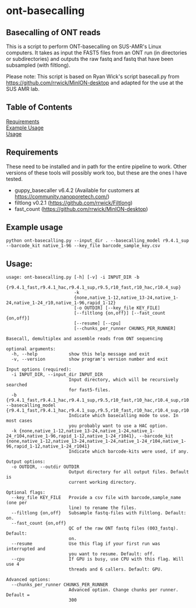 # ont-basecalling

## Basecalling of ONT reads

This is a script to perform ONT-basecalling on SUS-AMR's Linux computers. It takes as input the FAST5 files from an ONT run (in directories or subdirectories) and outputs the raw fastq and fastq that have been subsampled (with filtlong).

Please note: This script is based on Ryan Wick's script basecall.py from https://github.com/rrwick/MinION-desktop and adapted for the use at the SUS AMR lab.


## Table of Contents

[Requirements](#Requirements)  
[Example Usage](#Basic-usage)  
[Usage](#Usage)  


## Requirements
These need to be installed and in path for the entire pipeline to work. Other versions of these tools will possibly work too, but these are the ones I have tested.

* guppy_basecaller v6.4.2 (Available for customers at https://community.nanoporetech.com/)
* filtlong v0.2.1 (https://github.com/rrwick/Filtlong)
* fast_count (https://github.com/rrwick/MinION-desktop)

## Example usage
``` 
python ont-basecalling.py --input_dir . --basecalling_model r9.4.1_sup --barcode_kit native_1-96 --key_file barcode_sample_key.csv
```

## Usage:

```
usage: ont-basecalling.py [-h] [-v] -i INPUT_DIR -b
                          {r9.4.1_fast,r9.4.1_hac,r9.4.1_sup,r9.5,r10_fast,r10_hac,r10.4_sup}
                          -k
                          {none,native_1-12,native_13-24,native_1-24,native_1-24_r10,native_1-96,rapid_1-12}
                          [-o OUTDIR] [--key_file KEY_FILE]
                          [--filtlong {on,off}] [--fast_count {on,off}]
                          [--resume] [--cpu]
                          [--chunks_per_runner CHUNKS_PER_RUNNER]

Basecall, demultiplex and assemble reads from ONT sequencing

optional arguments:
  -h, --help            show this help message and exit
  -v, --version         show program's version number and exit

Input options (required):
  -i INPUT_DIR, --input_dir INPUT_DIR
                        Input directory, which will be recursively searched
                        for fast5-files.
  -b {r9.4.1_fast,r9.4.1_hac,r9.4.1_sup,r9.5,r10_fast,r10_hac,r10.4_sup,r10.4.1_sup}, --basecalling_model {r9.4.1_fast,r9.4.1_hac,r9.4.1_sup,r9.5,r10_fast,r10_hac,r10.4_sup,r10.4.1_sup}
                        Indicate which basecalling mode to use. In most cases
                        you probably want to use a HAC option.
  -k {none,native_1-12,native_13-24,native_1-24,native_1-24_r104,native_1-96,rapid_1-12,native_1-24_r1041}, --barcode_kit {none,native_1-12,native_13-24,native_1-24,native_1-24_r104,native_1-96,rapid_1-12,native_1-24_r1041}
                        Indicate which barcode-kits were used, if any.

Output options:
  -o OUTDIR, --outdir OUTDIR
                        Output directory for all output files. Default is
                        current working directory.

Optional flags:
  --key_file KEY_FILE   Provide a csv file with barcode,sample_name (one per
                        line) to rename the files.
  --filtlong {on,off}   Subsample fastq-files with Filtlong. Default: on.
  --fast_count {on,off}
                        QC of the raw ONT fastq files (003_fastq). Default:
                        on.
  --resume              Use this flag if your first run was interrupted and
                        you want to resume. Default: off.
  --cpu                 If GPU is busy, use CPU with this flag. Will use 4
                        threads and 6 callers. Default: GPU.

Advanced options:
  --chunks_per_runner CHUNKS_PER_RUNNER
                        Advanced option. Change chunks per runner. Default =
                        300

```
